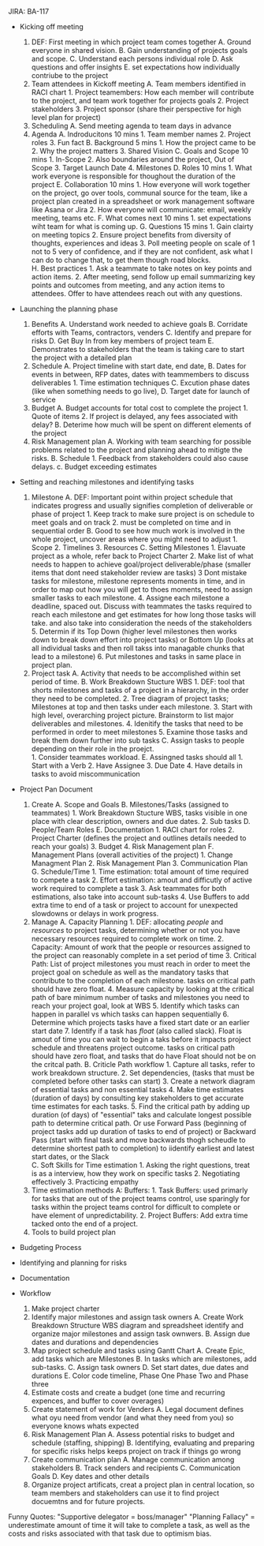 JIRA: BA-117

- Kicking off meeting
	1. DEF: First meeting in which project team comes together
		A. Ground everyone in shared vision. 
		B. Gain understanding of projects goals and scope. 
	    C. Understand each persons individual role 
		D. Ask questions and offer insights
		E. set expectations how individually contriube to the project
	2. Team attendees in Kickoff meeting
		A. Team members identified in RACI chart
			1. Project teamembers: How each member will contribute to the project, and team work together for projects goals
			2. Project stakeholders
			3. Project sponsor (share their perspective for high level plan for project)
	3. Scheduling 
		A. Send meeting agenda to team days in advance
	4. Agenda
		A. Indroducitons 10 mins
			1. Team member names
			2. Project roles
			3. Fun fact
		B. Background 5 mins
			1. How the project came to be
			2. Why the project matters
			3. Shared Vision
		C. Goals and Scope 10 mins
			1. In-Scope 
			2. Also boundaries around the project, Out of Scope
			3. Target Launch Date
			4. Milestones
		D. Roles 10 mins
			1. What work everyone is responsible for thoughout the duration of the project
		E. Collaboration 10 mins 
			1. How everyone will work together on the project, go over tools, communal source for the team, like a project plan created in a spreadsheet or work management software like Asana or Jira
			2. How everyone will communicate: email, weekly meeting, teams etc. 
		F. What comes next 10 mins
			1. set expectations wiht team for what is coming up. 
		G. Questions 15 mins
			1. Gain clairty on meeting topics
			2. Ensure project benefits from diversity of thoughts, experiences and ideas
			3. Poll meeting people on scale of 1 not to 5 very of confidence, and if they are not confident, ask what I can do to change that, to get them though road blocks.   
		H. Best practices
			1. Ask a teammate to take notes on key points and action items. 
			2. After meeting, send follow up email summarizing key points and outcomes from meeting, and any action items to attendees. Offer to have attendees reach out with any questions. 

- Launching the planning phase
	1. Benefits
		A. Understand work needed to achieve goals
		B. Corridate efforts with Teams, contractors, venders 
		C. Identify and prepare for risks
		D. Get Buy In from key members of project team
		E. Demonstrates to stakeholders that the team is taking care to start the project with a detailed plan
	2. Schedule
		A. Project timeline with start date, end date,
		B. Dates for events in between, RFP dates, dates with teammembers to discuss deliverables
			1. Time estimation techniques
		C. Excution phase dates (like when something needs to go live), 
		D. Target date for launch of service
	3. Budget
		A. Budget accounts for total cost to complete the project
			1. Quote of items 
			2. If project is delayed, any fees associated with delay?
		B. Deterime how much will be spent on different elements of the project
	4. Risk Management plan
		A. Working with team searching for possible problems related to the project and planning ahead to mitigte the risks.
		B. Schedule
			1. Feedback from stakeholders could also cause delays. 
		c. Budget exceeding estimates
- Setting and reaching milestones and identifying tasks
	1. Milestone
		A. DEF: Important point within project schedule that indicates progress and usually signifies completion of deliverable or phase of project
			1. Keep track to make sure project is on schedule to meet goals and on track
			2. must be completed on time and in sequential order
		B. Good to see how much work is involved in the whole project, uncover areas where you might need to adjust
			1. Scope
			2. Timelines
			3. Resources
		C. Setting Milestones
			1. Elavuate project as a whole, refer back to Project Charter
			2. Make list of what needs to happen to achieve goal/project deliverable/phase (smaller items that dont need stakeholder review are tasks)
			3 Dont mistake tasks for milestone, milestone represents moments in time, and in order to map out how you will get to thoes moments, need to assign smaller tasks to each milestone. 
			4. Assigne each milestone a deadline, spaced out. Discuss with teammates the tasks required to reach each milestone and get estimates for how long those tasks will take. and also take into consideration the needs of the stakeholders 
			5. Determin if its Top Down (higher level milestones then works down to break down effort into project tasks) or Bottom Up (looks at all individual tasks and then roll takss into managable chunks that lead to a milestone)
			6. Put milestones and tasks in same place in project plan.
	2. Project task
		A. Activity that needs to be accomplished within set period of time. 
		B. Work Breakdown Stucture WBS
			1. DEF: tool that shorts milestones and tasks of a project in a hierarchy, in the order they need to be completed. 
			2. Tree diagram of project tasks; Milestones at top and then tasks under each milestone.
			3. Start with high level, overarching project picture. Brainstorm to list major deliverables and milestones. 
			4. Idenitify the tasks that need to be performed in order to meet milestones
			5. Examine those tasks and break them down further into sub tasks
		C. Assign tasks to people depending on their role in the proejct.  
			1. Consider teammates workload. 
		E. Assingned tasks should all 
			1. Start with a Verb
			2. Have Assignee 
			3. Due Date
			4. Have details in tasks to avoid miscommunication 
- Project Pan Document 
	1. Create
		A. Scope and Goals
		B. Milestones/Tasks (assigned to teammates)
			1. Work Breakdown Stucture WBS, tasks visible in one place with clear description, owners and due dates.
			2. Sub tasks 
		D. People/Team Roles
		E. Documentation
			1. RACI chart for roles
			2. Project Charter (defines the project and outlines details needed to reach your goals)
			3. Budget
			4. Risk Management plan
		F. Management Plans (overall activities of the project)
			1. Change Managment Plan
			2. Risk Management Plan
			3. Communication Plan
		G. Schedule/Time 
			1. Time estimation: total amount of time required to compete a task
			2. Effort estimation: amout and difficutly of active work required to complete a task
			3. Ask teammates for both estimations, also take into account sub-tasks
			4. Use Buffers to add extra time to end of a task or project to account for unexpected slowdowns or delays in work progress. 
	2. Manage
		A. Capacity Planning
			1. DEF: allocating *people* and *resources* to project tasks, determining whether or not you have necessary resources required to complete work on time. 
			2. Capacity: Amount of work that the people or resources assigned to the project can reasonably complete in a set period of time
			3. Critical Path: List of project milestones you must reach in order to meet the project goal on schedule as well as the mandatory tasks that contribute to the completion of each milestone. tasks on critical path should have zero float.
			4. Measure capacity by looking at the critical path of bare minimum number of tasks and milestones you need to reach your project goal, look at WBS
			5. Identify which tasks can happen in parallel vs which tasks can happen sequentially 
			6. Determine which projects tasks have a fixed start date or an earlier start date
			7. Identify if a task has *float* (also called slack). Float is amout of time you can wait to begin a taks before it impacts project schedule and threatens project outcome. tasks on critical path should have zero float, and tasks that do have Float should not be on the critcal path.
		B. Criticle Path workflow
			1. Capture all tasks, refer to work breakdown structure. 
			2. Set dependencies, (tasks that must be completed before other tasks can start)
			3. Create a network diagram of essential tasks and non essential tasks
			4. Make time estimates (duration of days) by consulting key stakeholders to get accurate time estimates for each tasks. 
			5. Find the critical path by adding up duration (of days) of "essential" taks and calculate longest possible path to determine critical path. Or use Forward Pass (beginning of project tasks add up duration of tasks to end of project) or Backward Pass (start with final task and move backwards thogh scheudle to determine shortest path to completion) to iidentify earliest and latest start dates, or the Slack  
		C. Soft Skills for Time estimation
			1. Asking the right questions, treat is as a interview, how they work on specific tasks
			2. Negotiating effectively
			3. Practicing empathy
	3. Time estimation methods
		A: Buffers:
			1. Task Buffers: used primarly for tasks that are out of the project teams control, use sparingly for tasks within the project teams control for difficult to complete or have element of unpredictability. 
			2. Project Buffers: Add extra time tacked onto the end of a project. 
	4. Tools to build project plan




- Budgeting Process
- Identifying and planning for risks
- Documentation 



- Workflow
	1. Make project charter
	2. Identify major milestones and assign task owners 
		A. Create Work Breakdown Structure WBS diagram and spreadsheet identify and organize major milestones and assign task ownwers. 
		B. Assign due dates and durations and dependencies
	3. Map project schedule and tasks using Gantt Chart
    A. Create Epic, add tasks which are Milestones
    B. In tasks which are milestones, add sub-tasks.
    C. Assign task owners
    D. Set start dates, due dates and durations
    E. Color code timeline, Phase One Phase Two and Phase three
	4. Estimate costs and create a budget (one time and recurring expences, and buffer to cover overages)
	5. Create statement of work for Venders
		A. Legal document defines what oyu need from vendor (and what they need from you) so everyone knows whats expected
	6. Risk Management Plan
		A. Assess potential risks to budget and schedule (staffing, shipping)
		B. Identifying, evaluating and preparing for specific risks helps keeps project on track if things go wrong
	7. Create communication plan
		A. Manage communication among stakeholders
		B. Track senders and recipients
		C. Communication Goals
		D. Key dates and other details
	8. Organize project artificats, creat a project plan in central location, so team members and stakeholders can use it to find project docuemtns and for future projects. 
		

Funny Quotes:
"Supportive delegator = boss/manager"
"Planning Fallacy" = underestimate amount of time it will take to complete a task, as well as the costs and risks associated with that task due to optimism bias. 
